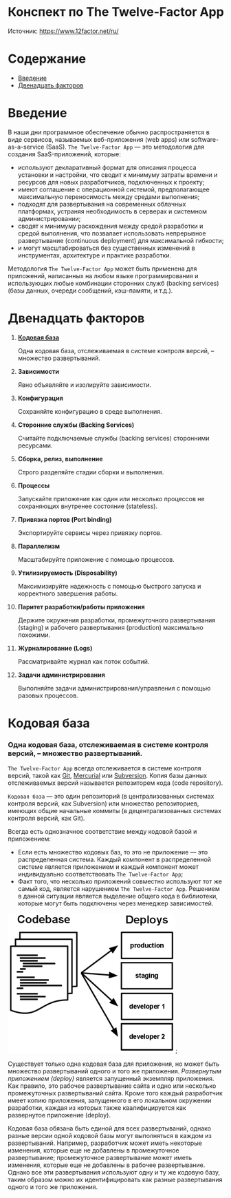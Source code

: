 # Конспект по The Twelve-Factor App

Источник: https://www.12factor.net/ru/

# Содержание

- [Введение](#введение)
- [Двенадцать факторов](#двенадцать-факторов)

# Введение

В наши дни программное обеспечение обычно распространяется в виде сервисов, называемых веб-приложения (web apps) или software-as-a-service (SaaS). `The Twelve-Factor App` &mdash; это методология для создания SaaS-приложений, которые:

- используют декларативный формат для описания процесса установки и настройки, что сводит к минимуму затраты времени и ресурсов для новых разработчиков, подключенных к проекту;
- имеют соглашение с операционной системой, предполагающее максимальную переносимость между средами выполнения;
- подходят для развертывания на современных облачных платформах, устраняя необходимость в серверах и системном администрировании;
- сводят к минимуму расхождения между средой разработки и средой выполнения, что позвалает использовать непрерывное развертывание (continuous deployment) для максимальной гибкости;
- и могут масштабироваться без существенных изменений в инструментах, архитектуре и практике разработки.

Методология `The Twelve-Factor App` может быть применена для приложений, написанных на любом языке программирования и использующих любые комбинации сторонних служб (backing services) (базы данных, очереди сообщений, кэш-памяти, и т.д.).

# Двенадцать факторов

1. [**Кодовая база**](#кодовая-база)
    
    Одна кодовая база, отслеживаемая в системе контроля версий, &ndash; множество развертываний.

2. **Зависимости**

    Явно объявляйте и изолируйте зависимости.

3. **Конфигурация**

    Сохраняйте конфигурацию в среде выполнения.

4. **Сторонние службы (Backing Services)**

    Считайте подключаемые службы (backing services) сторонними ресурсами.

5. **Сборка, релиз, выполнение**

    Строго разделяйте стадии сборки и выполнения.

6. **Процессы**

    Запускайте приложение как один или несколько процессов не сохраняющих внутренее состояние (stateless).

7. **Привязка портов (Port binding)**

    Экспортируйте сервисы через привязку портов.

8. **Параллелизм**

    Масштабируйте приложение с помощью процессов.

9. **Утилизируемость (Disposability)**

    Максимизируйте надежность с помощью быстрого запуска и корректного завершения работы.

10. **Паритет разработки/работы приложения**

    Держите окружения разработки, промежуточного развертывания (staging) и рабочего развертывания (production) максимально похожими.

11. **Журналирование (Logs)**

    Рассматривайте журнал как поток событий.

12. **Задачи администрирования**

    Выполняйте задачи администрирования/управления с помощью разовых процессов.

# Кодовая база

### Одна кодовая база, отслеживаемая в системе контроля версий, &ndash; множество развертываний.

`The Twelve-Factor App` всегда отслеживается в системе контроля версий, такой как [Git](http://git-scm.com/), [Mercurial](https://www.mercurial-scm.org/) или [Subversion](http://subversion.apache.org/). Копия базы данных отслеживаемых версий называется репозиторем кода (code repository).

`Кодовая база` &mdash; это один репозиторий (в централизованных системах контроля версий, как Subversion) или множество репозиториев, имеющих общие начальные коммиты (в децентрализованных системах контроля версий, как Git).

Всегда есть однозначное соответствие между кодовой базой и приложением: 

- Если есть множество кодовых баз, то это не приложение &mdash; это распределенная система. Каждый компонент в распределенной системе является приложением и каждый компонент может индивидуально соответствовать `The Twelve-Factor App`; 
- Факт того, что несколько приложений совместно используют тот же самый код, является нарушением `The Twelve-Factor App`. Решением в данной ситуации является выделение общего кода в библиотеки, которые могут быть подключены через менеджер зависимостей. 

![](codebase-deploys.png);

Существует только одна кодовая база для приложения, но может быть множество развертываний одного и того же приложения. *Развернутым приложением (deploy)* является запущенный экземпляр приложения. Как правило, это рабочее развертывание сайта и одно или несколько промежуточных развертываний сайта. Кроме того каждый разработчик имеет копию приложения, запущенного в его локальном окружении разработки, каждая из которых также квалифицируется как развернутое приложение (deploy).

Кодовая база обязана быть единой для всех развертываний, однако разные версии одной кодовой базы могут выполняться в каждом из развертываний. Например, разработчик может иметь некоторые изменения, которые еще не добавлены в промежуточное развертывание; промежуточное развертывание может иметь изменения, которые еще не добавлены в рабочее развертывание. Однако все эти развертывания используют одну и ту же кодовую базу, таким образом можно их идентифицировать как разные развертывания одного и того же приложения.